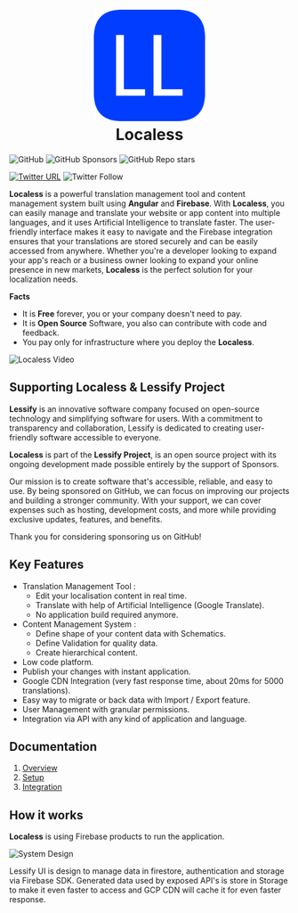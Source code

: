 <h1 align="center">
<br/>
  <img width="200" src="src/android-chrome-512x512.png" alt="Localess"/>
  <br/>
  Localess
<br/>
</h1>

![GitHub](https://img.shields.io/github/license/Lessify/localess?style=for-the-badge)
![GitHub Sponsors](https://img.shields.io/github/sponsors/Lessify?style=for-the-badge)
![GitHub Repo stars](https://img.shields.io/github/stars/Lessify/Localess?style=for-the-badge)

[![Twitter URL](https://img.shields.io/twitter/url?label=Share%20on%20Twitter&style=for-the-badge&url=https%3A%2F%2Fgithub.com%2FLessify%2Flocaless)](https://twitter.com/intent/tweet?text=Easy%20way%20to%20manage%20your%20app%20localisation&url=https://github.com/Lessify/localess&hashtags=i18n,internationalization,localization)
![Twitter Follow](https://img.shields.io/twitter/follow/Lessifyio?style=for-the-badge)

**Localess** is a powerful translation management tool and content management system built using **Angular** and **Firebase**. 
With **Localess**, you can easily manage and translate your website or app content into multiple languages, and it uses Artificial Intelligence to translate faster. 
The user-friendly interface makes it easy to navigate and the Firebase integration ensures that your translations are stored securely and can be easily accessed from anywhere. 
Whether you're a developer looking to expand your app's reach or a business owner looking to expand your online presence in new markets, 
**Localess** is the perfect solution for your localization needs.

**Facts**

- It is **Free** forever, you or your company doesn't need to pay.
- It is **Open Source** Software, you also can contribute with code and feedback.
- You pay only for infrastructure where you deploy the **Localess**.

![Localess Video](https://github.com/Lessify/localess/wiki/img/app_animation.gif)

## Supporting Localess & Lessify Project

**Lessify** is an innovative software company focused on open-source technology and simplifying software for users.
With a commitment to transparency and collaboration, Lessify is dedicated to creating user-friendly software accessible to everyone.

**Localess** is part of the **Lessify Project**, is an open source project with its ongoing development made possible entirely by the support of Sponsors.

Our mission is to create software that's accessible, reliable, and easy to use. 
By being sponsored on GitHub, we can focus on improving our projects and building a stronger community. 
With your support, we can cover expenses such as hosting, development costs, and more while providing exclusive updates, features, and benefits.

Thank you for considering sponsoring us on GitHub!

## Key Features

- Translation Management Tool :
  - Edit your localisation content in real time.
  - Translate with help of Artificial Intelligence (Google Translate).
  - No application build required anymore.
- Content Management System :
  - Define shape of your content data with Schematics.
  - Define Validation for quality data.
  - Create hierarchical content.
- Low code platform.
- Publish your changes with instant application.
- Google CDN Integration (very fast response time, about 20ms for 5000 translations).
- Easy way to migrate or back data with Import / Export feature.
- User Management with granular permissions.
- Integration via API with any kind of application and language.

## Documentation
1. [Overview](https://github.com/Lessify/localess/wiki)
2. [Setup](https://github.com/Lessify/localess/wiki/Setup)
3. [Integration](https://github.com/Lessify/localess/wiki/Integration)

## How it works
**Localess** is using Firebase products to run the application.

![System Design](https://github.com/Lessify/localess/wiki/img/system-design.png)

Lessify UI is design to manage data in firestore, authentication and storage via Firebase SDK.
Generated data used by exposed API's is store in Storage to make it even faster to access and GCP CDN will cache it for even faster response.

[//]: # (netstat -aon | findstr 4000)
[//]: # (taskkill /PID <PID> /F)
